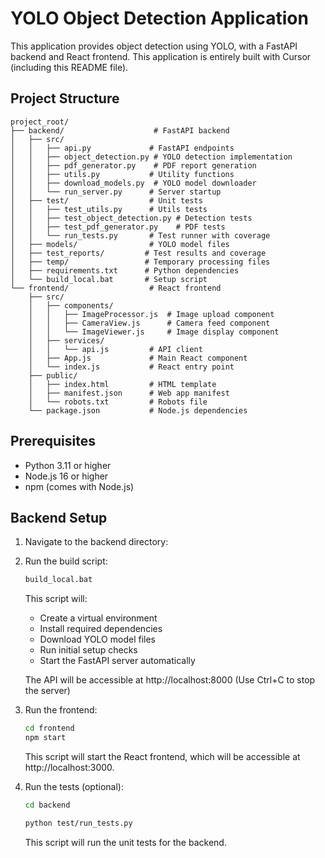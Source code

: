 # YOLO Object Detection Application

This application provides object detection using YOLO, with a FastAPI backend and React frontend.
This application is entirely built with Cursor (including this README file).

## Project Structure

```
project_root/
├── backend/                    # FastAPI backend
│   ├── src/
│   │   ├── api.py             # FastAPI endpoints
│   │   ├── object_detection.py # YOLO detection implementation
│   │   ├── pdf_generator.py    # PDF report generation
│   │   ├── utils.py           # Utility functions
│   │   ├── download_models.py  # YOLO model downloader
│   │   └── run_server.py      # Server startup
│   ├── test/                  # Unit tests
│   │   ├── test_utils.py      # Utils tests
│   │   ├── test_object_detection.py # Detection tests
│   │   ├── test_pdf_generator.py    # PDF tests
│   │   └── run_tests.py       # Test runner with coverage
│   ├── models/                # YOLO model files
│   ├── test_reports/         # Test results and coverage
│   ├── temp/                 # Temporary processing files
│   ├── requirements.txt      # Python dependencies
│   └── build_local.bat       # Setup script
└── frontend/                  # React frontend
    ├── src/
    │   ├── components/
    │   │   ├── ImageProcessor.js  # Image upload component
    │   │   ├── CameraView.js      # Camera feed component
    │   │   └── ImageViewer.js     # Image display component
    │   ├── services/
    │   │   └── api.js         # API client
    │   ├── App.js             # Main React component
    │   └── index.js           # React entry point
    ├── public/
    │   ├── index.html         # HTML template
    │   ├── manifest.json      # Web app manifest
    │   └── robots.txt         # Robots file
    └── package.json           # Node.js dependencies
```

## Prerequisites

- Python 3.11 or higher
- Node.js 16 or higher
- npm (comes with Node.js)

## Backend Setup

1. Navigate to the backend directory: 
2. Run the build script:
   ```bash
   build_local.bat
   ```
   This script will:
   - Create a virtual environment
   - Install required dependencies
   - Download YOLO model files
   - Run initial setup checks
   - Start the FastAPI server automatically

   The API will be accessible at http://localhost:8000
   (Use Ctrl+C to stop the server)

3. Run the frontend:
   ```bash
   cd frontend
   npm start
   ```
   This script will start the React frontend, which will be accessible at http://localhost:3000.    

4. Run the tests (optional):
   ```bash
   cd backend
   
   python test/run_tests.py
   ```
   This script will run the unit tests for the backend. 
